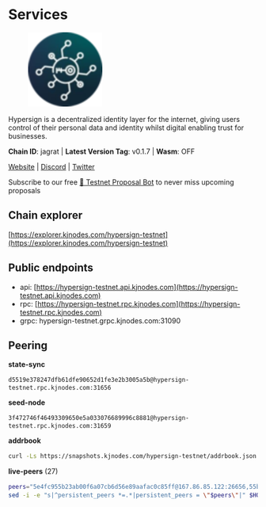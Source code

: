 # Services

<figure><img src="https://raw.githubusercontent.com/kj89/cosmos-images/main/logos/hypersign.png" width="150" alt=""><figcaption></figcaption></figure>

Hypersign is a decentralized identity layer for the internet, giving  users control of their personal data and identity whilst digital  enabling trust for businesses.

**Chain ID**: jagrat | **Latest Version Tag**: v0.1.7 | **Wasm**: OFF

[Website](https://hypersign.id) | [Discord](https://discord.gg/DmuUjMrHVw) | [Twitter](https://twitter.com/hypersignchain)



Subscribe to our free [🤖 Testnet Proposal Bot](https://t.me/kjnodes_testnet_proposal_bot) to never miss upcoming proposals


## Chain explorer
[https://explorer.kjnodes.com/hypersign-testnet](https://explorer.kjnodes.com/hypersign-testnet)

## Public endpoints

* api: [https://hypersign-testnet.api.kjnodes.com](https://hypersign-testnet.api.kjnodes.com)
* rpc: [https://hypersign-testnet.rpc.kjnodes.com](https://hypersign-testnet.rpc.kjnodes.com)
* grpc: hypersign-testnet.grpc.kjnodes.com:31090

## Peering

**state-sync**

```text
d5519e378247dfb61dfe90652d1fe3e2b3005a5b@hypersign-testnet.rpc.kjnodes.com:31656
```

**seed-node**

```text
3f472746f46493309650e5a033076689996c8881@hypersign-testnet.rpc.kjnodes.com:31659
```

**addrbook**
```bash
curl -Ls https://snapshots.kjnodes.com/hypersign-testnet/addrbook.json > $HOME/.hid-node/config/addrbook.json
```

**live-peers** (27)
```bash
peers="5e4fc955b23ab00f6a07cb6d56e89aafac0c85ff@167.86.85.122:26656,55b3cf307182091e60b774712733231a8cc7f448@89.163.132.156:31656,28fa150b5a843c9bdf2889f31f4ff8ac75c17be9@185.196.20.153:26656,bd2ae9f1c42183104719f7c44be078bb7d282a61@65.109.92.241:11056,d5519e378247dfb61dfe90652d1fe3e2b3005a5b@65.109.68.190:31656,934324c3b4318d8438954d19a82673a3d218951b@142.132.209.236:10956,fd06a873c4172105925ed89e632ff3f369740eed@18.188.21.237:26656,eaf27acc810a3d6728dde972ebad26810cce0ae6@65.108.229.233:26656,4e08d5b0cb43c8d5ffc42987a5166bab2a04a93b@65.109.92.240:21066,fbc7ce82f02e24257395dc0310ad2921ea61e199@65.109.92.148:61156,1de2abae74a4c5fd7d96d9869ef02187f81498f0@134.209.238.66:26656,1e3f0aeb6f2a2017b122af2461a75c9695790954@65.108.233.109:10956,610843eda2f0388cb8e75917e8c1f63350bd3bd1@154.26.131.130:16656,62c3f3e5214495593ad204f3c6cd879f3f4ed6a9@5.9.79.121:26656,efcb16ec33d8e6233d1068fff679c6fd64bf5802@65.108.225.158:10956,9876d1b1e5b5968c1c729559325dd909f93c1d34@65.108.238.61:56656,cf94099349980f9593a3f0362c85fe7c6eda8b14@8.219.48.59:26656,5c2a752c9b1952dbed075c56c600c3a79b58c395@185.16.39.158:26926,83f1e2bfb86a2cf13870cff8f306cd0bc684e40e@194.163.158.209:26656,d92268c246e02a54103f7098b901b876c88f006e@5.161.130.108:26656,d7c9b9a3c3a6c5f4ccdfb37a8358755b277271c1@3.110.226.164:26656,de1f980cc59bdb2457202768d4b4d964d783789e@167.235.21.165:36656,c20f2216b56cb24921b688a6cffc7fe09799a069@162.55.103.44:26656,5b6356defbfc7227035698d6af7d686d3981a0eb@5.161.99.136:26656,0188d0143ea4311923a809bb07ee9ebf13c0c63b@94.130.16.254:60656,63db727618b237d4a27656aa456be2812154bf29@65.109.170.47:26656,a3f3d6dba11bfe080693938666064b2324fbaccf@88.99.164.158:11056"
sed -i -e "s|^persistent_peers *=.*|persistent_peers = \"$peers\"|" $HOME/.hid-node/config/config.toml
```
